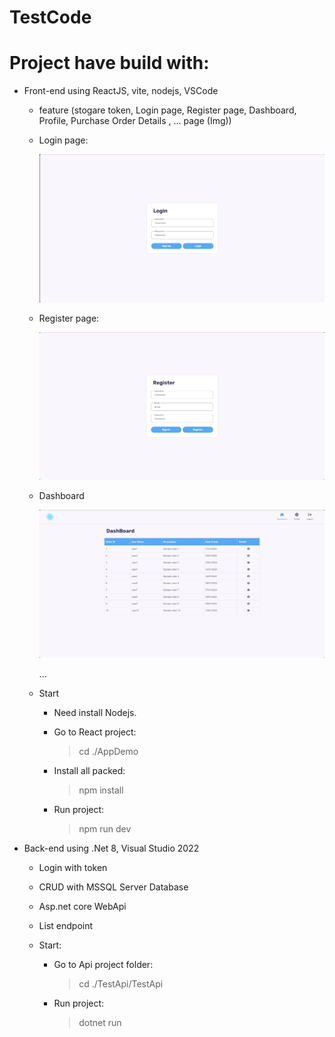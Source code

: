 # TestCode

# Project have build with:

- Front-end using ReactJS, vite, nodejs, VSCode

  - feature (stogare token, Login page, Register page, Dashboard, Profile, Purchase Order Details , ... page (Img))
  - Login page:

    ![alt text](/assets/Loginpage.png)

  - Register page:

    ![alt text](/assets/Registerpage.png)

  - Dashboard

    ![alt text](/assets/Dashboardpage.png)

    ...

  - Start

    - Need install Nodejs.

    - Go to React project:

      > cd ./AppDemo

    - Install all packed:

      > npm install

    - Run project:

      > npm run dev

- Back-end using .Net 8, Visual Studio 2022

  - Login with token
  - CRUD with MSSQL Server Database
  - Asp.net core WebApi
  - List endpoint

  - Start:

    - Go to Api project folder:

      > cd ./TestApi/TestApi

    - Run project:
      > dotnet run
